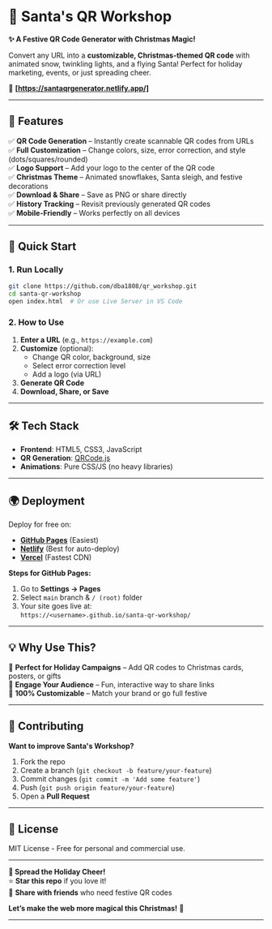 # **🎅 Santa's QR Workshop**  

**✨ A Festive QR Code Generator with Christmas Magic!**  

Convert any URL into a **customizable, Christmas-themed QR code** with animated snow, twinkling lights, and a flying Santa! Perfect for holiday marketing, events, or just spreading cheer.  

🔗 **[https://santaqrgenerator.netlify.app/]**  

---

## **🌟 Features**  

✅ **QR Code Generation** – Instantly create scannable QR codes from URLs  
✅ **Full Customization** – Change colors, size, error correction, and style (dots/squares/rounded)  
✅ **Logo Support** – Add your logo to the center of the QR code  
✅ **Christmas Theme** – Animated snowflakes, Santa sleigh, and festive decorations  
✅ **Download & Share** – Save as PNG or share directly  
✅ **History Tracking** – Revisit previously generated QR codes  
✅ **Mobile-Friendly** – Works perfectly on all devices  

---

## **🚀 Quick Start**  

### **1. Run Locally**  
```bash
git clone https://github.com/dba1808/qr_workshop.git
cd santa-qr-workshop
open index.html  # Or use Live Server in VS Code
```

### **2. How to Use**  
1. **Enter a URL** (e.g., `https://example.com`)  
2. **Customize** (optional):  
   - Change QR color, background, size  
   - Select error correction level  
   - Add a logo (via URL)  
3. **Generate QR Code**  
4. **Download, Share, or Save**  

---

## **🛠️ Tech Stack**  

- **Frontend**: HTML5, CSS3, JavaScript  
- **QR Generation**: [QRCode.js](https://github.com/davidshimjs/qrcodejs)  
- **Animations**: Pure CSS/JS (no heavy libraries)  

---


## **🌍 Deployment**  

Deploy for free on:  
- **[GitHub Pages](https://pages.github.com/)** (Easiest)  
- **[Netlify](https://www.netlify.com/)** (Best for auto-deploy)  
- **[Vercel](https://vercel.com/)** (Fastest CDN)  

**Steps for GitHub Pages:**  
1. Go to **Settings → Pages**  
2. Select `main` branch & `/ (root)` folder  
3. Your site goes live at:  
   `https://<username>.github.io/santa-qr-workshop/`  

---

## **💡 Why Use This?**  

🎄 **Perfect for Holiday Campaigns** – Add QR codes to Christmas cards, posters, or gifts  
📱 **Engage Your Audience** – Fun, interactive way to share links  
🎨 **100% Customizable** – Match your brand or go full festive  

---

## **🤝 Contributing**  

**Want to improve Santa's Workshop?**  
1. Fork the repo  
2. Create a branch (`git checkout -b feature/your-feature`)  
3. Commit changes (`git commit -m 'Add some feature'`)  
4. Push (`git push origin feature/your-feature`)  
5. Open a **Pull Request**  

---

## **📜 License**  

MIT License - Free for personal and commercial use.  

---

**🎁 Spread the Holiday Cheer!**  
⭐ **Star this repo** if you love it!  
🔗 **Share with friends** who need festive QR codes  

**Let’s make the web more magical this Christmas!** 🚀  

--- 
